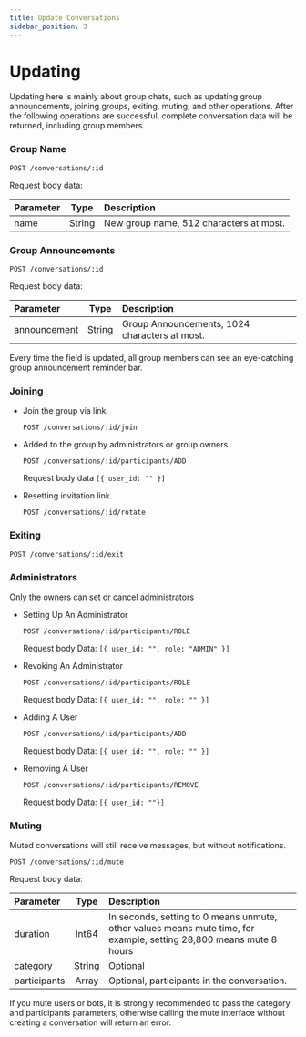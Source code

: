 ```yaml
---
title: Update Conversations
sidebar_position: 3
---
```


# Updating

Updating here is mainly about group chats, such as updating group announcements, joining groups, exiting, muting, and other operations. After the following operations are successful, complete conversation data will be returned, including group members.


### Group Name

`POST /conversations/:id`

Request body data:

| Parameter | Type | Description |
| :----- | :----: | :---- |
| name | String | New group name, 512 characters at most. |

### Group Announcements

`POST /conversations/:id`

Request body data:

| Parameter | Type | Description |
| :----- | :----: | :---- |
| announcement | String | Group Announcements, 1024 characters at most. |

Every time the field is updated, all group members can see an eye-catching group announcement reminder bar.

### Joining

- Join the group via link.

  `POST /conversations/:id/join`

- Added to the group by administrators or group owners.

  `POST /conversations/:id/participants/ADD`

  Request body data `[{ user_id: "" }]`

- Resetting invitation link.

  `POST /conversations/:id/rotate`

### Exiting

  `POST /conversations/:id/exit`

### Administrators

Only the owners can set or cancel administrators

- Setting Up An Administrator

  `POST /conversations/:id/participants/ROLE`

  Request body Data: `[{ user_id: "", role: "ADMIN" }]`

- Revoking An Administrator

  `POST /conversations/:id/participants/ROLE`

  Request body Data:  `[{ user_id: "", role: "" }]`

- Adding A User

  `POST /conversations/:id/participants/ADD`

  Request body Data:  `[{ user_id: "", role: "" }]`

- Removing A User

  `POST /conversations/:id/participants/REMOVE`

  Request body Data:  `[{ user_id: ""}]`

### Muting

Muted conversations will still receive messages, but without notifications.

`POST /conversations/:id/mute`

Request body data:

| Parameter | Type | Description  |
| :----- | :----: | :---- |
| duration | Int64 | In seconds, setting to 0 means unmute, other values means mute time, for example, setting 28,800 means mute 8 hours |
| category | String | Optional |
| participants | Array | Optional, participants in the conversation. |

If you mute users or bots, it is strongly recommended to pass the category and participants parameters, otherwise calling the mute interface without creating a conversation will return an error.
